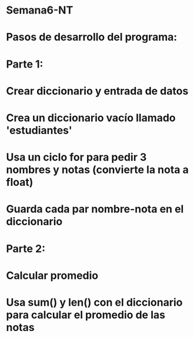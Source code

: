 # Semana6-NT


# Pasos de desarrollo del programa:

# Parte 1: 

# Crear diccionario y entrada de datos
# Crea un diccionario vacío llamado 'estudiantes'
# Usa un ciclo for para pedir 3 nombres y notas (convierte la nota a float)
# Guarda cada par nombre-nota en el diccionario


# Parte 2: 

# Calcular promedio
# Usa sum() y len() con el diccionario para calcular el promedio de las notas